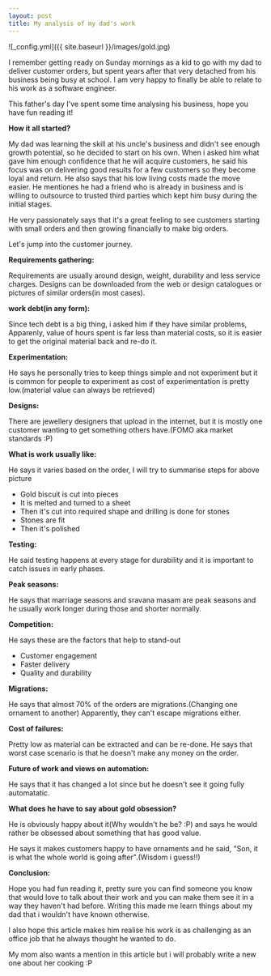 ```yaml
---
layout: post
title: My analysis of my dad's work
---
```



![_config.yml]({{ site.baseurl }}/images/gold.jpg)


I remember getting ready on Sunday mornings as a kid to go with my dad to 
deliver customer orders, but spent years after that very detached from his business
being busy at school. I am very happy to finally be able to relate to his work as
a software engineer. 

This father's day I've spent some time analysing his business, hope you have fun reading it!

**How it all started?** 

My dad was learning the skill at his uncle's business and didn't see enough growth
potential, so he decided to start on his own. 
When i asked him what gave him enough confidence that he will acquire customers, he 
said his focus was on delivering good results for a few customers so they become loyal and return. 
He also says that his low living costs made the move easier.
He mentiones he had a friend who is already in business and is willing to outsource to trusted
third parties which kept him busy during the initial stages.

He very passionately says that it's a great feeling to see customers starting with small orders and 
then growing financially to make big orders. 


Let's jump into the customer journey.


**Requirements gathering:**

Requirements are usually around design, weight, durability and less service charges.
Designs can be downloaded from the web or design catalogues or pictures 
of similar orders(in most cases).

**work debt(in any form):**

Since tech debt is a big thing, i asked him if they have similar problems,
Apparenly, value of hours spent is far less than material costs, so it is easier to get 
the original material back and re-do it. 

**Experimentation:**

He says he personally tries to keep things simple and not experiment but it is common 
for people to experiment as cost of experimentation is pretty low.(material value can always be retrieved)

**Designs:**

There are jewellery designers that upload in the internet, but it is mostly one customer wanting 
to get something others have.(FOMO aka market standards :P)

**What is work usually like:**

He says it varies based on the order, I will try to summarise steps for above picture
- Gold biscuit is cut into pieces
- It is melted and turned to a sheet
- Then it's cut into required shape and drilling is done for stones
- Stones are fit
- Then it's polished

**Testing:**

He said testing happens at every stage for durability and it is important to catch issues in early 
phases.

**Peak seasons:**

He says that marriage seasons and sravana masam are peak seasons and he usually work 
longer during those and shorter normally.

**Competition:**

He says these are the factors that help to stand-out
- Customer engagement
- Faster delivery
- Quality and durability

**Migrations:**

He says that almost 70% of the orders are migrations.(Changing one ornament to another)
Apparently, they can't escape migrations either.

**Cost of failures:**

Pretty low as material can be extracted and can be re-done. 
He says that worst case scenario is that he doesn't make any money on the order.

**Future of work and views on automation:**

He says that it has changed a lot since but he doesn't see it going fully automatatic.

**What does he have to say about gold obsession?**

He is obviously happy about it(Why wouldn't he be? :P) and says he would rather be obsessed about something that 
has good value.

He says it makes customers happy to have ornaments and he said, "Son, it is what the whole world is going after".(Wisdom i guess!!)

**Conclusion:**

Hope you had fun reading it, pretty sure you can find someone you know that would love
to talk about their work and you can make them see it in a way they haven't had before.
Writing this made me learn things about my dad that i wouldn't have known otherwise.

I also hope this article makes him realise his work is as challenging as an office job that he always thought he wanted to do.

My mom also wants a mention in this article but i will probably write a new one about her cooking :P
